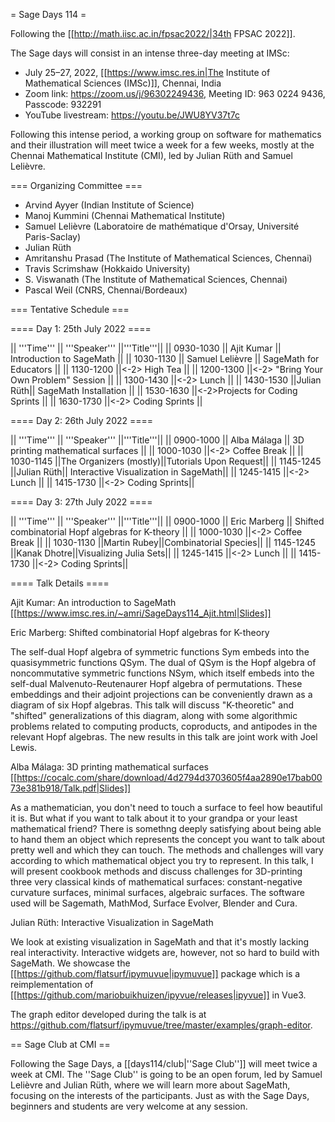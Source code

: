 = Sage Days 114 =

Following the [[http://math.iisc.ac.in/fpsac2022/|34th FPSAC 2022]].

The Sage days will consist in an intense three-day meeting at IMSc:

 * July 25–27, 2022, [[https://www.imsc.res.in|The Institute of Mathematical Sciences (IMSc)]], Chennai, India
 * Zoom link: https://zoom.us/j/96302249436, Meeting ID: 963 0224 9436, Passcode: 932291
 * YouTube livestream: https://youtu.be/JWU8YV37t7c


Following this intense period, a working group on
software for mathematics and their illustration
will meet twice a week for a few weeks, mostly at
the Chennai Mathematical Institute (CMI), led
by Julian Rüth and Samuel Lelièvre.

=== Organizing Committee ===

 * Arvind Ayyer (Indian Institute of Science)
 * Manoj Kummini (Chennai Mathematical Institute)
 * Samuel Lelièvre (Laboratoire de mathématique d'Orsay, Université Paris-Saclay)
 * Julian Rüth
 * Amritanshu Prasad (The Institute of Mathematical Sciences, Chennai)
 * Travis Scrimshaw (Hokkaido University)
 * S. Viswanath (The Institute of Mathematical Sciences, Chennai)
 * Pascal Weil (CNRS, Chennai/Bordeaux)

=== Tentative Schedule ===

==== Day 1: 25th July 2022 ====

|| '''Time''' || '''Speaker''' ||'''Title'''||
|| 0930-1030 || Ajit Kumar || Introduction to SageMath ||
|| 1030-1130 || Samuel Lelièvre || SageMath for Educators ||
|| 1130-1200 ||<-2> High Tea ||
|| 1200-1300 ||<-2> "Bring Your Own Problem" Session ||
|| 1300-1430 ||<-2> Lunch ||
|| 1430-1530 ||Julian Rüth|| SageMath Installation ||
|| 1530-1630 ||<-2>Projects for Coding Sprints ||
|| 1630-1730 ||<-2> Coding Sprints ||

==== Day 2: 26th July 2022 ====

|| '''Time''' || '''Speaker''' ||'''Title'''||
|| 0900-1000 || Alba Málaga || 3D printing mathematical surfaces ||
|| 1000-1030 ||<-2> Coffee Break ||
|| 1030-1145 ||The Organizers (mostly)||Tutorials Upon Request||
|| 1145-1245 ||Julian Rüth|| Interactive Visualization in SageMath||
|| 1245-1415 ||<-2> Lunch ||
|| 1415-1730 ||<-2> Coding Sprints||

==== Day 3: 27th July 2022 ====

|| '''Time''' || '''Speaker''' ||'''Title'''||
|| 0900-1000 || Eric Marberg || Shifted combinatorial Hopf algebras for K-theory ||
|| 1000-1030 ||<-2> Coffee Break ||
|| 1030-1130 ||Martin Rubey||Combinatorial Species||
|| 1145-1245 ||Kanak Dhotre||Visualizing Julia Sets||
|| 1245-1415 ||<-2> Lunch ||
|| 1415-1730 ||<-2> Coding Sprints||


==== Talk Details ====

Ajit Kumar: An introduction to SageMath
[[https://www.imsc.res.in/~amri/SageDays114_Ajit.html|Slides]]

Eric Marberg: Shifted combinatorial Hopf algebras for K-theory

The self-dual Hopf algebra of symmetric functions Sym embeds into the quasisymmetric functions QSym. The dual of QSym is the Hopf algebra of noncommutative symmetric functions NSym, which itself embeds into the self-dual Malvenuto-Reutenaurer Hopf algebra of permutations. These embeddings and their adjoint projections can be conveniently drawn as a diagram of six Hopf algebras. This talk will discuss "K-theoretic" and "shifted" generalizations of this diagram, along with some algorithmic problems related to computing products, coproducts, and antipodes in the relevant Hopf algebras. The new results in this talk are joint work with Joel Lewis.

Alba Málaga: 3D printing mathematical surfaces
[[https://cocalc.com/share/download/4d2794d3703605f4aa2890e17bab0073e381b918/Talk.pdf|Slides]]

As a mathematician, you don't need to touch a surface to feel how
beautiful it is. But what if you want to talk about it to your grandpa
or your least mathematical friend? There is somethng deeply satisfying
about being able to hand them an object which represents the concept
you want to talk about pretty well and which they can touch.
The methods and challenges will vary according to which mathematical
object you try to represent. In this talk, I will present cookbook
methods and discuss challenges for 3D-printing three very classical
kinds of mathematical surfaces: constant-negative curvature surfaces,
minimal surfaces, algebraic surfaces.
The software used will be Sagemath, MathMod, Surface Evolver, Blender and Cura.

Julian Rüth: Interactive Visualization in SageMath

We look at existing visualization in SageMath and that it's mostly lacking real interactivity.
Interactive widgets are, however, not so hard to build with SageMath. We showcase the
[[https://github.com/flatsurf/ipymuvue|ipymuvue]] package which is a reimplementation  of
[[https://github.com/mariobuikhuizen/ipyvue/releases|ipyvue]] in Vue3.

The graph editor developed during the talk is at https://github.com/flatsurf/ipymuvue/tree/master/examples/graph-editor.

== Sage Club at CMI ==

Following the Sage Days, a [[days114/club|''Sage Club'']] will meet twice a week at CMI. The ''Sage Club'' is going to be an open forum, led by Samuel Lelièvre and Julian Rüth, where we will learn more about SageMath, focusing on the interests of the participants. Just as with the Sage Days, beginners and students are very welcome at any session.
